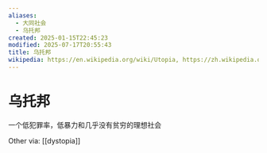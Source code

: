 ```yaml
---
aliases:
  - 大同社会
  - 乌托邦
created: 2025-01-15T22:45:23
modified: 2025-07-17T20:55:43
title: 乌托邦
wikipedia: https://en.wikipedia.org/wiki/Utopia, https://zh.wikipedia.org/wiki/%E4%B9%8C%E6%89%98%E9%82%A6
---
```


# 乌托邦

一个低犯罪率，低暴力和几乎没有贫穷的理想社会

Other via: [[dystopia]]
